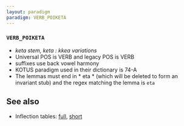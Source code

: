 ```yaml
---
layout: paradigm
paradigm: VERB_POIKETA
---
```

### ` VERB_POIKETA `

* _keta stem, keta : kkea variations_
* Universal POS is VERB and legacy POS is VERB
* suffixes use back vowel harmony
* KOTUS paradigm used in their dictionary is 74-A
* The lemmas must end in * eta * (which will be deleted to form an invariant stub) and the regex matching the lemma is ` eta `

## See also

* Inflection tables: [full](gen/P/poiketa.html), [short](gen/P/poiketa_wikt.html)

